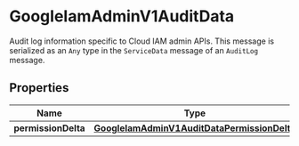

# GoogleIamAdminV1AuditData

Audit log information specific to Cloud IAM admin APIs. This message is serialized as an `Any` type in the `ServiceData` message of an `AuditLog` message.

## Properties

| Name | Type | Description | Notes |
|------------ | ------------- | ------------- | -------------|
|**permissionDelta** | [**GoogleIamAdminV1AuditDataPermissionDelta**](GoogleIamAdminV1AuditDataPermissionDelta.md) |  |  [optional] |



